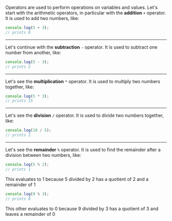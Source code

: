 Operators are used to perform operations on variables and values.
Let's start with the arithmetic operators, in particular with the **addition** `+` operator.
It is used to add two numbers, like:
```javascript
console.log(5 + 3);
// prints 8
```

---

Let's continue with the **subtraction** `-` operator.
It is used to subtract one number from another, like:
```javascript
console.log(5 - 3);
// prints 2
```

---

Let's see the **multiplication** `*` operator.
It is used to multiply two numbers together, like:
```javascript
console.log(5 * 3);
// prints 15
```

---

Let's see the **division** `/` operator.
It is used to divide two numbers together, like:
```javascript
console.log(10 / 5);
// prints 2
```

---

Let's see the **remainder** `%` operator.
It is used to find the remainder after a division between two numbers, like:
```javascript
console.log(5 % 2);
// prints 1
```
This evaluates to 1 because 5 divided by 2 has a quotient of 2 and a remainder of 1
```javascript
console.log(9 % 3);
// prints 0
```
This other evaluates to 0 because 9 divided by 3 has a quotient of 3 and leaves a remainder of 0
